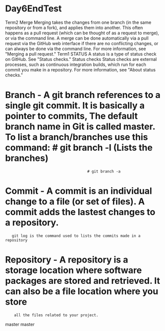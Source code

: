 # Day6EndTest
Term2
Merge
Merging takes the changes from one branch (in the same repository or from a fork), and applies them into another. This often happens as a pull request (which can be thought of as a request to merge), or via the command line. A merge can be done automatically via a pull request via the GitHub web interface if there are no conflicting changes, or can always be done via the command line. For more information, see "Merging a pull request."
Term1
STATUS 
A status is a type of status check on GitHub. See "Status checks."
Status checks
Status checks are external processes, such as continuous integration builds, which run for each commit you make in a repository. For more information, see "About status checks."
# Branch - A git branch references to a single git commit. It is basically a pointer to commits, The default branch name in Git is called master. To list a branch/branches use this command: # git branch -l (Lists the branches)
										 # git branch -a
# Commit - A commit is an individual change to a file (or set of files). A commit adds the lastest changes to a repository.
	   git log is the command used to lists the commits made in a repository 

# Repository - A repository is a storage location where software packages are stored and retrieved. It can also be a file location where you store
		all the files related to your project.
master
master
